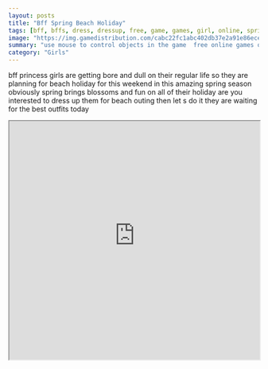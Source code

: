 ```yaml
---
layout: posts
title: "Bff Spring Beach Holiday"
tags: [bff, bffs, dress, dressup, free, game, games, girl, online, spring, free, online, games, oyna, game, free, games, play, play, games]
image: "https://img.gamedistribution.com/cabc22fc1abc402db37e2a91e86ece40-512x384.jpeg"
summary: "use mouse to control objects in the game  free online games oyna game free games play play games"
category: "Girls"
---
```


bff princess girls are getting bore and dull on their regular life so they are planning for beach holiday for this weekend in this amazing spring season obviously spring brings blossoms and fun on all of their holiday are you interested to dress up them for beach outing then let s do it they are waiting for the best outfits today

<iframe width="100%" height="480px;" src="https://html5.gamedistribution.com/cabc22fc1abc402db37e2a91e86ece40/"></iframe>